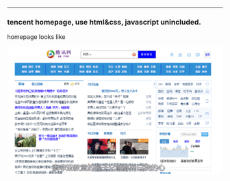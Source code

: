 ---
### tencent homepage, use html&css, javascript unincluded.

homepage looks like

![qqHomepage](./qqHomepage.PNG)

